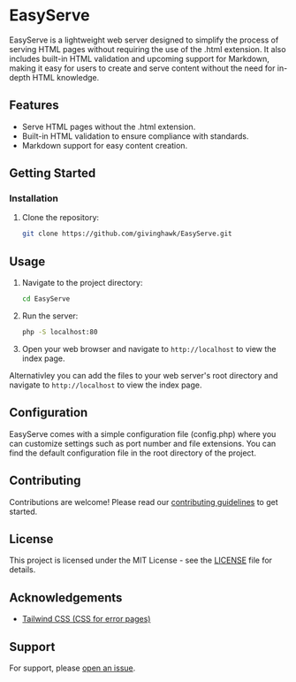 # EasyServe

EasyServe is a lightweight web server designed to simplify the process of serving HTML pages without requiring the use of the .html extension. It also includes built-in HTML validation and upcoming support for Markdown, making it easy for users to create and serve content without the need for in-depth HTML knowledge.

## Features

- Serve HTML pages without the .html extension.
- Built-in HTML validation to ensure compliance with standards.
- Markdown support for easy content creation.

## Getting Started

### Installation

1. Clone the repository:

    ```bash
    git clone https://github.com/givinghawk/EasyServe.git
    ```

## Usage
1. Navigate to the project directory:
    ```bash
    cd EasyServe
    ```
2. Run the server:
    ```bash
    php -S localhost:80
    ```
3. Open your web browser and navigate to `http://localhost` to view the index page.

Alternativley you can add the files to your web server's root directory and navigate to `http://localhost` to view the index page.

## Configuration
EasyServe comes with a simple configuration file (config.php) where you can customize settings such as port number and file extensions. You can find the default configuration file in the root directory of the project.

## Contributing
Contributions are welcome! Please read our [contributing guidelines](CONTRIBUTING.md) to get started.

## License
This project is licensed under the MIT License - see the [LICENSE](LICENSE) file for details.

## Acknowledgements
- [Tailwind CSS (CSS for error pages)](https://tailwindcss.com/)

## Support
For support, please [open an issue](https://github.com/givinghawk/EasyServe/issues).